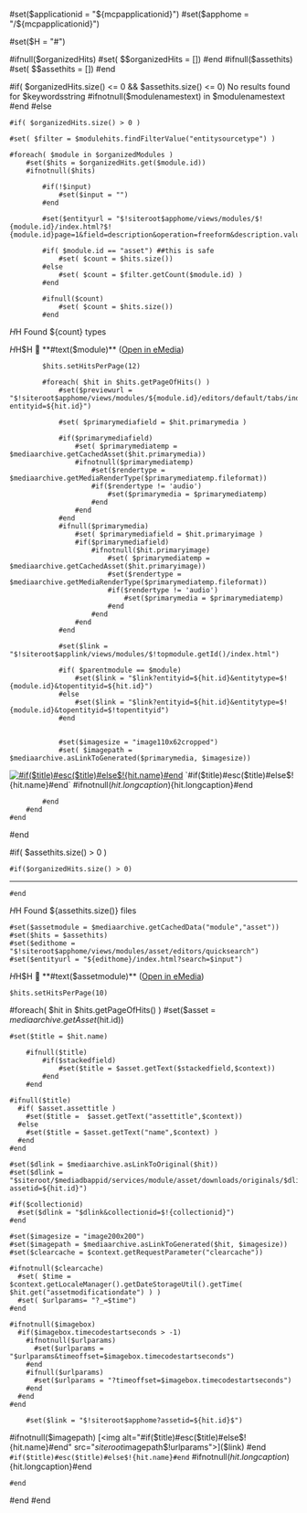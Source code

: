 #set($applicationid = "${mcpapplicationid}")
#set($apphome = "/${mcpapplicationid}")

#set($H = "#")

#ifnull($organizedHits)
	#set( $$organizedHits = [])
#end
#ifnull($assethits)
	#set( $$assethits = [])
#end

#if( $organizedHits.size() <= 0 && $assethits.size() <= 0)
No results found for $keywordsstring #ifnotnull($modulenamestext) in $modulenamestext #end
#else

	#if( $organizedHits.size() > 0 )

	#set( $filter = $modulehits.findFilterValue("entitysourcetype") )

	#foreach( $module in $organizedModules )
		#set($hits = $organizedHits.get($module.id))
		#ifnotnull($hits)

			#if(!$input)
				#set($input = "")
			#end

			#set($entityurl = "$!siteroot$apphome/views/modules/$!{module.id}/index.html?$!{module.id}page=1&field=description&operation=freeform&description.value=$input")

			#if( $module.id == "asset") ##this is safe
				#set( $count = $hits.size())
			#else
				#set( $count = $filter.getCount($module.id) )
			#end

			#ifnull($count)
				#set( $count = $hits.size())
			#end

$H$H Found ${count} types

$H$H$H 📁 **#text($module)**    ([Open in eMedia]($entityurl))

			$hits.setHitsPerPage(12)

			#foreach( $hit in $hits.getPageOfHits() )
				#set($previewurl = "$!siteroot$apphome/views/modules/${module.id}/editors/default/tabs/index.html?entityid=${hit.id}")

				#set( $primarymediafield = $hit.primarymedia )

				#if($primarymediafield)
					#set( $primarymediatemp = $mediaarchive.getCachedAsset($hit.primarymedia))
					#ifnotnull($primarymediatemp)
						#set($rendertype = $mediaarchive.getMediaRenderType($primarymediatemp.fileformat))
						#if($rendertype != 'audio')
							#set($primarymedia = $primarymediatemp)
						#end
					#end
				#end
				#ifnull($primarymedia)
					#set( $primarymediafield = $hit.primaryimage )
					#if($primarymediafield)
						#ifnotnull($hit.primaryimage)
							#set( $primarymediatemp = $mediaarchive.getCachedAsset($hit.primaryimage))
							#set($rendertype = $mediaarchive.getMediaRenderType($primarymediatemp.fileformat))
							#if($rendertype != 'audio')
								#set($primarymedia = $primarymediatemp)
							#end
						#end
					#end
				#end

				#set($link = "$!siteroot$applink/views/modules/$!topmodule.getId()/index.html")

				#if( $parentmodule == $module)
					#set($link = "$link?entityid=${hit.id}&entitytype=$!{module.id}&topentityid=${hit.id}")
				#else
					#set($link = "$link?entityid=${hit.id}&entitytype=$!{module.id}&topentityid=$!topentityid")
				#end


				#set($imagesize = "image110x62cropped")
				#set( $imagepath = $mediaarchive.asLinkToGenerated($primarymedia, $imagesize))		

[<img alt="#if($title)#esc($title)#else$!{hit.name}#end" src="$siteroot$imagepath">]($link)
`#if($title)#esc($title)#else$!{hit.name}#end`
#ifnotnull($hit.longcaption)${hit.longcaption}#end

			#end
		#end
	#end
#end

#if( $assethits.size() > 0 )

	#if($organizedHits.size() > 0)
---
	#end

$H$H Found ${assethits.size()} files

	#set($assetmodule = $mediaarchive.getCachedData("module","asset"))
	#set($hits = $assethits)
	#set($edithome = "$!siteroot$apphome/views/modules/asset/editors/quicksearch")
	#set($entityurl = "${edithome}/index.html?search=$input")

$H$H$H 📄 **#text($assetmodule)**    ([Open in eMedia]($entityurl))

	$hits.setHitsPerPage(10)

  #foreach( $hit in $hits.getPageOfHits()  )
		#set($asset = $mediaarchive.getAsset($hit.id))

    #set($title = $hit.name)

		#ifnull($title)
			#if($stackedfield)
				#set($title = $asset.getText($stackedfield,$context))
			#end
		#end

    #ifnull($title)
      #if( $asset.assettitle )
        #set($title =  $asset.getText("assettitle",$context))
      #else
        #set($title = $asset.getText("name",$context) )
      #end
    #end

    #set($dlink = $mediaarchive.asLinkToOriginal($hit))
    #set($dlink = "$siteroot/$mediadbappid/services/module/asset/downloads/originals/$dlink?assetid=${hit.id}")

    #if($collectionid)
      #set($dlink = "$dlink&collectionid=$!{collectionid}")
    #end

    #set($imagesize = "image200x200")
    #set($imagepath = $mediaarchive.asLinkToGenerated($hit, $imagesize))
    #set($clearcache = $context.getRequestParameter("clearcache"))

    #ifnotnull($clearcache)
      #set( $time = $context.getLocaleManager().getDateStorageUtil().getTime( $hit.get("assetmodificationdate") ) )
      #set( $urlparams= "?_=$time")
    #end

    #ifnotnull($imagebox)
      #if($imagebox.timecodestartseconds > -1)
        #ifnotnull($urlparams)
          #set($urlparams = "$urlparams&timeoffset=$imagebox.timecodestartseconds")
        #end
        #ifnull($urlparams)
          #set($urlparams = "?timeoffset=$imagebox.timecodestartseconds")
        #end
      #end
    #end

		#set($link = "$!siteroot$apphome?assetid=${hit.id}$")

#ifnotnull($imagepath)
[<img alt="#if($title)#esc($title)#else$!{hit.name}#end" src="$siteroot$imagepath$!urlparams">]($link)
#end
`#if($title)#esc($title)#else$!{hit.name}#end`
#ifnotnull($hit.longcaption)${hit.longcaption}#end

	#end

#end
#end
